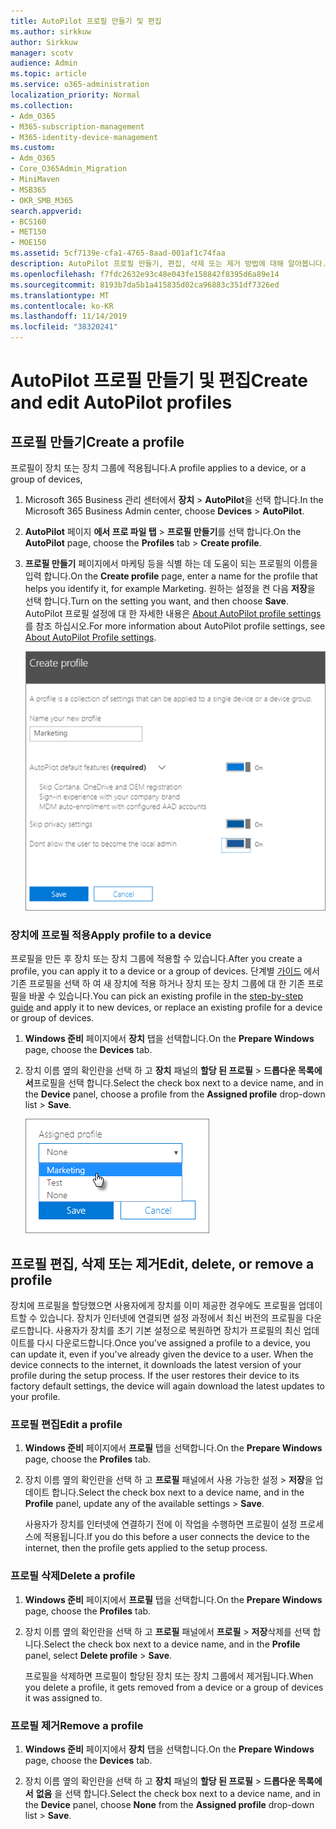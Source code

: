 ```yaml
---
title: AutoPilot 프로필 만들기 및 편집
ms.author: sirkkuw
author: Sirkkuw
manager: scotv
audience: Admin
ms.topic: article
ms.service: o365-administration
localization_priority: Normal
ms.collection:
- Adm_O365
- M365-subscription-management
- M365-identity-device-management
ms.custom:
- Adm_O365
- Core_O365Admin_Migration
- MiniMaven
- MSB365
- OKR_SMB_M365
search.appverid:
- BCS160
- MET150
- MOE150
ms.assetid: 5cf7139e-cfa1-4765-8aad-001af1c74faa
description: AutoPilot 프로필 만들기, 편집, 삭제 또는 제거 방법에 대해 알아봅니다.
ms.openlocfilehash: f7fdc2632e93c48e043fe158842f8395d6a89e14
ms.sourcegitcommit: 8193b7da5b1a415835d02ca96883c351df7326ed
ms.translationtype: MT
ms.contentlocale: ko-KR
ms.lasthandoff: 11/14/2019
ms.locfileid: "38320241"
---
```

# <a name="create-and-edit-autopilot-profiles"></a><span data-ttu-id="3eb66-103">AutoPilot 프로필 만들기 및 편집</span><span class="sxs-lookup"><span data-stu-id="3eb66-103">Create and edit AutoPilot profiles</span></span>

## <a name="create-a-profile"></a><span data-ttu-id="3eb66-104">프로필 만들기</span><span class="sxs-lookup"><span data-stu-id="3eb66-104">Create a profile</span></span>

<span data-ttu-id="3eb66-105">프로필이 장치 또는 장치 그룹에 적용됩니다.</span><span class="sxs-lookup"><span data-stu-id="3eb66-105">A profile applies to a device, or a group of devices,</span></span>
  
1. <span data-ttu-id="3eb66-106">Microsoft 365 Business 관리 센터에서 **장치** \> **AutoPilot**을 선택 합니다.</span><span class="sxs-lookup"><span data-stu-id="3eb66-106">In the Microsoft 365 Business Admin center, choose **Devices** \> **AutoPilot**.</span></span>
  
2. <span data-ttu-id="3eb66-107">**AutoPilot** 페이지 **에서 프로 파일 탭** \> **프로필 만들기**를 선택 합니다.</span><span class="sxs-lookup"><span data-stu-id="3eb66-107">On the **AutoPilot** page, choose the **Profiles** tab \> **Create profile**.</span></span>
    
3. <span data-ttu-id="3eb66-108">**프로필 만들기** 페이지에서 마케팅 등을 식별 하는 데 도움이 되는 프로필의 이름을 입력 합니다.</span><span class="sxs-lookup"><span data-stu-id="3eb66-108">On the **Create profile** page, enter a name for the profile that helps you identify it, for example Marketing.</span></span> <span data-ttu-id="3eb66-109">원하는 설정을 켠 다음 **저장**을 선택 합니다.</span><span class="sxs-lookup"><span data-stu-id="3eb66-109">Turn on the setting you want, and then choose **Save**.</span></span> <span data-ttu-id="3eb66-110">AutoPilot 프로필 설정에 대 한 자세한 내용은 [About AutoPilot profile settings](autopilot-profile-settings.md)를 참조 하십시오.</span><span class="sxs-lookup"><span data-stu-id="3eb66-110">For more information about AutoPilot profile settings, see [About AutoPilot Profile settings](autopilot-profile-settings.md).</span></span>
    
    ![Enter name and turn on settings in the Create profile panel.](media/63b5a00d-6a5d-48d0-9557-e7531e80702a.png)
  
### <a name="apply-profile-to-a-device"></a><span data-ttu-id="3eb66-112">장치에 프로필 적용</span><span class="sxs-lookup"><span data-stu-id="3eb66-112">Apply profile to a device</span></span>

<span data-ttu-id="3eb66-113">프로필을 만든 후 장치 또는 장치 그룹에 적용할 수 있습니다.</span><span class="sxs-lookup"><span data-stu-id="3eb66-113">After you create a profile, you can apply it to a device or a group of devices.</span></span> <span data-ttu-id="3eb66-114">단계별 [가이드](add-autopilot-devices-and-profile.md) 에서 기존 프로필을 선택 하 여 새 장치에 적용 하거나 장치 또는 장치 그룹에 대 한 기존 프로필을 바꿀 수 있습니다.</span><span class="sxs-lookup"><span data-stu-id="3eb66-114">You can pick an existing profile in the [step-by-step guide](add-autopilot-devices-and-profile.md) and apply it to new devices, or replace an existing profile for a device or group of devices.</span></span> 
  
1. <span data-ttu-id="3eb66-115">**Windows 준비** 페이지에서 **장치** 탭을 선택합니다.</span><span class="sxs-lookup"><span data-stu-id="3eb66-115">On the **Prepare Windows** page, choose the **Devices** tab.</span></span> 
    
2. <span data-ttu-id="3eb66-116">장치 이름 옆의 확인란을 선택 하 고 **장치** 패널의 **할당 된 프로필** \> **드롭다운 목록에서**프로필을 선택 합니다.</span><span class="sxs-lookup"><span data-stu-id="3eb66-116">Select the check box next to a device name, and in the **Device** panel, choose a profile from the **Assigned profile** drop-down list \> **Save**.</span></span>
    
    ![In the Device panel, select an Assigned profile to apply it.](media/ed0ce33f-9241-4403-a5de-2dddffdc6fb9.png)
  
## <a name="edit-delete-or-remove-a-profile"></a><span data-ttu-id="3eb66-118">프로필 편집, 삭제 또는 제거</span><span class="sxs-lookup"><span data-stu-id="3eb66-118">Edit, delete, or remove a profile</span></span>

<span data-ttu-id="3eb66-p103">장치에 프로필을 할당했으면 사용자에게 장치를 이미 제공한 경우에도 프로필을 업데이트할 수 있습니다. 장치가 인터넷에 연결되면 설정 과정에서 최신 버전의 프로필을 다운로드합니다. 사용자가 장치를 초기 기본 설정으로 복원하면 장치가 프로필의 최신 업데이트를 다시 다운로드합니다.</span><span class="sxs-lookup"><span data-stu-id="3eb66-p103">Once you've assigned a profile to a device, you can update it, even if you've already given the device to a user. When the device connects to the internet, it downloads the latest version of your profile during the setup process. If the user restores their device to its factory default settings, the device will again download the latest updates to your profile.</span></span> 
  
### <a name="edit-a-profile"></a><span data-ttu-id="3eb66-122">프로필 편집</span><span class="sxs-lookup"><span data-stu-id="3eb66-122">Edit a profile</span></span>

1. <span data-ttu-id="3eb66-123">**Windows 준비** 페이지에서 **프로필** 탭을 선택합니다.</span><span class="sxs-lookup"><span data-stu-id="3eb66-123">On the **Prepare Windows** page, choose the **Profiles** tab.</span></span> 
    
2. <span data-ttu-id="3eb66-124">장치 이름 옆의 확인란을 선택 하 고 **프로필** 패널에서 사용 가능한 설정 \> **저장**을 업데이트 합니다.</span><span class="sxs-lookup"><span data-stu-id="3eb66-124">Select the check box next to a device name, and in the **Profile** panel, update any of the available settings \> **Save**.</span></span>
    
    <span data-ttu-id="3eb66-125">사용자가 장치를 인터넷에 연결하기 전에 이 작업을 수행하면 프로필이 설정 프로세스에 적용됩니다.</span><span class="sxs-lookup"><span data-stu-id="3eb66-125">If you do this before a user connects the device to the internet, then the profile gets applied to the setup process.</span></span>
    
### <a name="delete-a-profile"></a><span data-ttu-id="3eb66-126">프로필 삭제</span><span class="sxs-lookup"><span data-stu-id="3eb66-126">Delete a profile</span></span>

1. <span data-ttu-id="3eb66-127">**Windows 준비** 페이지에서 **프로필** 탭을 선택합니다.</span><span class="sxs-lookup"><span data-stu-id="3eb66-127">On the **Prepare Windows** page, choose the **Profiles** tab.</span></span> 
    
2. <span data-ttu-id="3eb66-128">장치 이름 옆의 확인란을 선택 하 고 **프로필** 패널에서 **프로필** \> **저장**삭제를 선택 합니다.</span><span class="sxs-lookup"><span data-stu-id="3eb66-128">Select the check box next to a device name, and in the **Profile** panel, select **Delete profile** \> **Save**.</span></span>
    
    <span data-ttu-id="3eb66-129">프로필을 삭제하면 프로필이 할당된 장치 또는 장치 그룹에서 제거됩니다.</span><span class="sxs-lookup"><span data-stu-id="3eb66-129">When you delete a profile, it gets removed from a device or a group of devices it was assigned to.</span></span>
    
### <a name="remove-a-profile"></a><span data-ttu-id="3eb66-130">프로필 제거</span><span class="sxs-lookup"><span data-stu-id="3eb66-130">Remove a profile</span></span>

1. <span data-ttu-id="3eb66-131">**Windows 준비** 페이지에서 **장치** 탭을 선택합니다.</span><span class="sxs-lookup"><span data-stu-id="3eb66-131">On the **Prepare Windows** page, choose the **Devices** tab.</span></span> 
    
2. <span data-ttu-id="3eb66-132">장치 이름 옆의 확인란을 선택 하 고 **장치** 패널의 **할당 된 프로필** \> **드롭다운 목록에서** **없음** 을 선택 합니다.</span><span class="sxs-lookup"><span data-stu-id="3eb66-132">Select the check box next to a device name, and in the **Device** panel, choose **None** from the **Assigned profile** drop-down list \> **Save**.</span></span>
    
